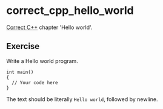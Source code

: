 # correct_cpp_hello_world

[Correct C++](https://github.com/richelbilderbeek/correct_cpp) chapter 'Hello world'.

## Exercise

Write a Hello world program.

```
int main()
{
  // Your code here
}
```

The text should be literally `Hello world`, followed by newline.




